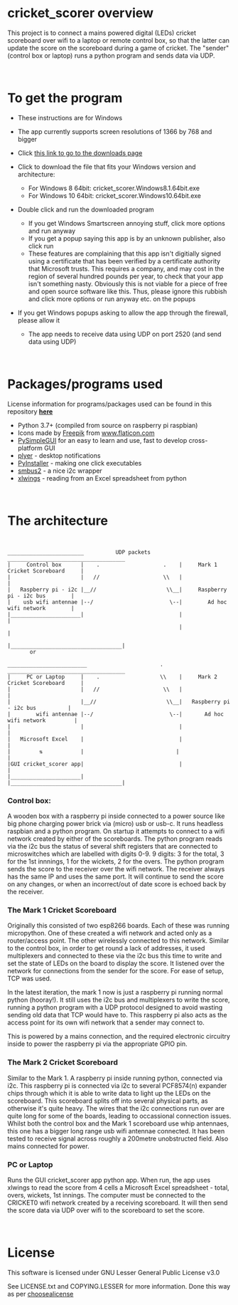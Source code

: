# cricket_scorer overview

This project is to connect a mains powered digital (LEDs) cricket scoreboard over wifi to a laptop or remote control box, so that the latter can update the score on the scoreboard during a game of cricket. The "sender" (control box or laptop) runs a python program and sends data via UDP.

<br>

# To get the program
- These instructions are for Windows
- The app currently supports screen resolutions of 1366 by 768 and bigger
- Click [this link to go to the downloads page](https://github.com/Arghnews/cricket_scorer/releases/latest)

- Click to download the file that fits your Windows version and architecture:
  * For Windows 8 64bit: cricket_scorer.Windows8.1.64bit.exe
  * For Windows 10 64bit: cricket_scorer.Windows10.64bit.exe
- Double click and run the downloaded program
  - If you get Windows Smartscreen annoying stuff, click more options and run anyway
  - If you get a popup saying this app is by an unknown publisher, also click run
  - These features are complaining that this app isn't digitially signed using a certificate that has been verified by a certificate authority that Microsoft trusts. This requires a company, and may cost in the region of several hundred pounds per year, to check that your app isn't something nasty. Obviously this is not viable for a piece of free and open source software like this. Thus, please ignore this rubbish and click more options or run anyway etc. on the popups

- If you get Windows popups asking to allow the app through the firewall, please allow it
  * The app needs to receive data using UDP on port 2520 (and send data using UDP)

<br>

# Packages/programs used

License information for programs/packages used can be found in this repository **[here](src/cricket_scorer/data/licenses)**

- Python 3.7+ (compiled from source on raspberry pi raspbian)
- <div>Icons made by <a href="https://www.freepik.com" title="Freepik">Freepik</a> from <a href="https://www.flaticon.com/" title="Flaticon">www.flaticon.com</a></div>
- [PySimpleGUI](https://pysimplegui.readthedocs.io/en/latest/) for an easy to learn and use, fast to develop cross-platform GUI
- [plyer](https://pypi.org/project/plyer/) - desktop notifications
- [PyInstaller](https://www.pyinstaller.org/) - making one click executables
- [smbus2](https://pypi.org/project/smbus2/) - a nice i2c wrapper
- [xlwings](https://www.xlwings.org/) - reading from an Excel spreadsheet from python

<br>

# The architecture
```


________________________          UDP packets         _____________________________________
|     Control box      |    .                    .    |     Mark 1 Cricket Scoreboard     |
|                      |   //                    \\   |                                   |
|   Raspberry pi - i2c |__//                      \\__|     Raspberry pi - i2c bus        |
|    usb wifi antennae |--/                        \--|        Ad hoc wifi network        |
|______________________|                              |                                   |
                                                      |                                   |
                                                      |___________________________________|
       or

_________________________                       .     _____________________________________
|     PC or Laptop     |    .                   \\    |     Mark 2 Cricket Scoreboard     |
|                      |   //                    \\   |                                   |
|                      |__//                      \\__|   Raspberry pi - i2c bus          |
|        wifi antennae |--/                        \--|       Ad hoc wifi network         |
|                      |                              |                                   |
|   Microsoft Excel    |                              |                                   |
|         ⇅            |                             |                                    |
|GUI cricket_scorer app|                              |                                   |
|______________________|                              |___________________________________|

```

### Control box:
A wooden box with a raspberry pi inside connected to a power source like big phone charging power brick via (micro) usb or usb-c. It runs headless raspbian and a python program. On startup it attempts to connect to a wifi network created by either of the scoreboards. The python program reads via the i2c bus the status of several shift registers that are connected to microswitches which are labelled with digits 0-9. 9 digits: 3 for the total, 3 for the 1st innnings, 1 for the wickets, 2 for the overs. The python program sends the score to the receiver over the wifi network. The receiver always has the same IP and uses the same port. It will continue to send the score on any changes, or when an incorrect/out of date score is echoed back by the receiver.

### The Mark 1 Cricket Scoreboard
Originally this consisted of two esp8266 boards. Each of these was running micropython. One of these created a wifi network and acted only as a router/access point. The other wirelessly connected to this network. Similar to the control box, in order to get round a lack of addresses, it used multiplexers and connected to these via the i2c bus this time to write and set the state of LEDs on the board to display the score. It listened over the network for connections from the sender for the score. For ease of setup, TCP was used.

In the latest iteration, the mark 1 now is just a raspberry pi running normal python (hooray!). It still uses the i2c bus and multiplexers to write the score, running a python program with a UDP protocol designed to avoid wasting sending old data that TCP would have to. This raspberry pi also acts as the access point for its own wifi network that a sender may connect to.

This is powered by a mains connection, and the required electronic circuitry inside to power the raspberry pi via the appropriate GPIO pin.

### The Mark 2 Cricket Scoreboard
Similar to the Mark 1. A raspberry pi inside running python, connected via i2c. This raspberry pi is connected via i2c to several PCF8574(n) expander chips through which it is able to write data to light up the LEDs on the scoreboard. This scoreboard splits off into several physical parts, as otherwise it's quite heavy. The wires that the i2c connections run over are quite long for some of the boards, leading to occassional connection issues. Whilst both the control box and the Mark 1 scoreboard use whip antennaes, this one has a bigger long range usb wifi antennae connected. It has been tested to receive signal across roughly a 200metre unobstructed field. Also mains connected for power.

### PC or Laptop
Runs the GUI cricket_scorer app python app. When run, the app uses xlwings to read the score from 4 cells a Microsoft Excel spreadsheet - total, overs, wickets, 1st innings. The computer must be connected to the CRICKET0 wifi network created by a receiving scoreboard. It will then send the score data via UDP over wifi to the scoreboard to set the score.

<br>

# License

This software is licensed under GNU Lesser General Public License v3.0

See LICENSE.txt and COPYING.LESSER for more information. Done this way as per [choosealicense](https://choosealicense.com/licenses/lgpl-3.0/)
